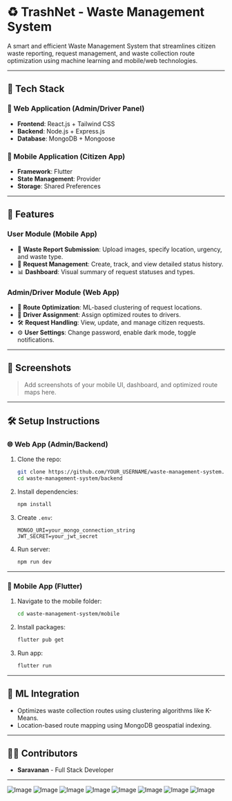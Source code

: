 # ♻️ TrashNet - Waste Management System

A smart and efficient Waste Management System that streamlines citizen waste reporting, request management, and waste collection route optimization using machine learning and mobile/web technologies.

---

## 📱 Tech Stack

### 🚀 Web Application (Admin/Driver Panel)
- **Frontend**: React.js + Tailwind CSS
- **Backend**: Node.js + Express.js
- **Database**: MongoDB + Mongoose

### 📱 Mobile Application (Citizen App)
- **Framework**: Flutter
- **State Management**: Provider
- **Storage**: Shared Preferences

---

## 🌟 Features

### User Module (Mobile App)
- 📸 **Waste Report Submission**: Upload images, specify location, urgency, and waste type.
- 📝 **Request Management**: Create, track, and view detailed status history.
- 📊 **Dashboard**: Visual summary of request statuses and types.

### Admin/Driver Module (Web App)
- 📍 **Route Optimization**: ML-based clustering of request locations.
- 🚛 **Driver Assignment**: Assign optimized routes to drivers.
- 🛠️ **Request Handling**: View, update, and manage citizen requests.
- ⚙️ **User Settings**: Change password, enable dark mode, toggle notifications.

---

## 📸 Screenshots

> Add screenshots of your mobile UI, dashboard, and optimized route maps here.

---

## 🛠️ Setup Instructions

### 🌐 Web App (Admin/Backend)
1. Clone the repo:
    ```bash
    git clone https://github.com/YOUR_USERNAME/waste-management-system.git
    cd waste-management-system/backend
    ```
2. Install dependencies:
    ```bash
    npm install
    ```
3. Create `.env`:
    ```
    MONGO_URI=your_mongo_connection_string
    JWT_SECRET=your_jwt_secret
    ```
4. Run server:
    ```bash
    npm run dev
    ```

---

### 📱 Mobile App (Flutter)
1. Navigate to the mobile folder:
    ```bash
    cd waste-management-system/mobile
    ```
2. Install packages:
    ```bash
    flutter pub get
    ```
3. Run app:
    ```bash
    flutter run
    ```

---

## 🤖 ML Integration
- Optimizes waste collection routes using clustering algorithms like K-Means.
- Location-based route mapping using MongoDB geospatial indexing.

---

## 👨‍💻 Contributors

- **Saravanan** - Full Stack Developer  

---



![Image](https://github.com/user-attachments/assets/459e4ede-b32f-498f-b0bb-f177cb4807d5)
![Image](https://github.com/user-attachments/assets/f750c0fa-5141-4512-b1ed-7313dec90dad)
![Image](https://github.com/user-attachments/assets/1b6fca88-bfc6-4418-b275-eba7edf1e1c3)
![Image](https://github.com/user-attachments/assets/8dea48f0-a14c-4a49-95e0-b5f77ccdabaf)
![Image](https://github.com/user-attachments/assets/d5467a7d-f75c-4d63-a85b-7a582b3823f7)
![Image](https://github.com/user-attachments/assets/a1bb77d4-a05b-49b0-aa34-c4a6f1e3c665)
![Image](https://github.com/user-attachments/assets/c7fd5029-fa13-456c-9e11-acba91199df9)
![Image](https://github.com/user-attachments/assets/2e10f8d0-aad6-40eb-8b6d-d2b49c6bd08c)
